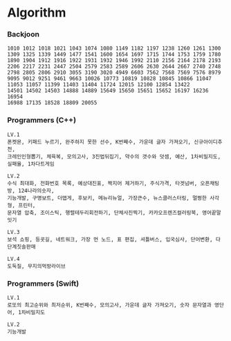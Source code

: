 # Algorithm

### Backjoon
    1010 1012 1018 1021 1043 1074 1080 1149 1182 1197 1238 1260 1261 1300 
    1309 1325 1339 1449 1477 1541 1600 1654 1697 1715 1744 1753 1759 1780 
    1890 1904 1912 1916 1922 1931 1932 1946 1992 2110 2156 2164 2178 2193 
    2206 2217 2231 2447 2504 2579 2583 2589 2606 2630 2644 2667 2740 2748 
    2798 2805 2806 2910 3055 3190 3020 4949 6603 7562 7568 7569 7576 8979 
    9095 9012 9251 9461 9663 10026 10773 10819 10828 10845 10866 11047
    11053 11057 11399 11403 11404 11724 12015 12100 12854 13422
    14501 14502 14503 14888 14889 15649 15650 15651 15652 16197 16236 16954 
    16988 17135 18528 18809 20055
    
### Programmers (C++)
    LV.1
    폰켓몬, 키패드 누르기, 완주하지 못한 선수, K번째수, 가운데 글자 가져오기, 신규아이디추천, 
    크레인인형뽑기, 체육복, 모의고사, 3진법뒤집기, 약수의 갯수와 덧셈, 예산, 1차비밀지도, 실패율, 1차다트게임
    
    LV.2
    수식 최대화, 전화번호 목록, 예상대진표, 짝지어 제거하기, 주식가격, 타겟넘버, 오픈채팅방, 124나라의숫자, 
    기능개발, 구명보트, 더맵게, 후보키, 메뉴리뉴얼, 가장큰수, 뉴스클러스터링, 멀쩡한 사각형, 프린터,
    문자열 압축, 조이스틱, 행렬테두리회전하기, 단체사진찍기, 카카오프렌즈컬러링북, 영어끝말잇기
    
    LV.3
    보석 쇼핑, 등굣길, 네트워크, 가장 먼 노드, 표 편집, 셔틀버스, 입국심사, 단어변환, 다단계칫솔판매
    
    LV.4
    도둑질, 무지의먹방라이브
    
### Programmers (Swift)
    LV.1
    로또의 최고순위와 최저순위, K번째수, 모의고사, 가운데 글자 가져오기, 숫자 문자열과 영단어, 1차비밀지도
    
    LV.2
    기능개발
